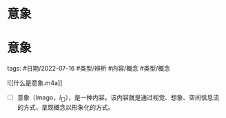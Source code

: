 # 意象

意象
====


tags: #日期/2022-07-16 #类型/辨析 #内容/概念 #类型/概念 




![[什么是意象.m4a]]

- [ ] 意象（Imago，$I_{\Box}$），是一种内容。该内容就是通过视觉、想象、空间信息流的方式，呈现概念以形象化的方式。

